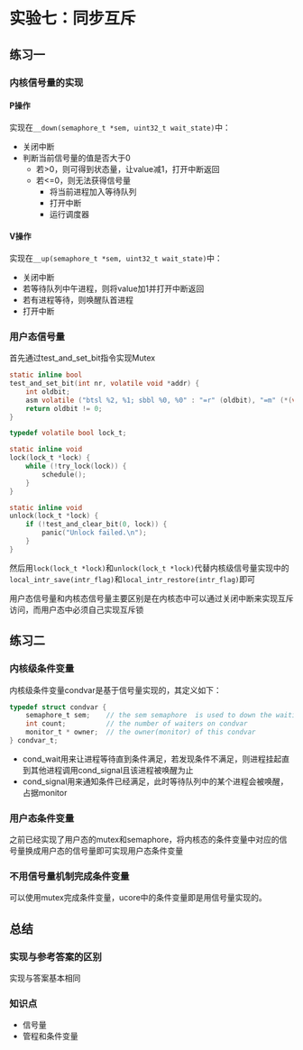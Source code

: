 # 实验七：同步互斥

## 练习一

### 内核信号量的实现

#### P操作

实现在`__down(semaphore_t *sem, uint32_t wait_state)`中：

* 关闭中断
* 判断当前信号量的值是否大于0
    * 若>0，则可得到状态量，让value减1，打开中断返回
    * 若<=0，则无法获得信号量
        * 将当前进程加入等待队列
        * 打开中断
        * 运行调度器

#### V操作

实现在`__up(semaphore_t *sem, uint32_t wait_state)`中：

* 关闭中断
* 若等待队列中午进程，则将value加1并打开中断返回
* 若有进程等待，则唤醒队首进程
* 打开中断

### 用户态信号量

首先通过test_and_set_bit指令实现Mutex

```c
static inline bool
test_and_set_bit(int nr, volatile void *addr) {
    int oldbit;
    asm volatile ("btsl %2, %1; sbbl %0, %0" : "=r" (oldbit), "=m" (*(volatile long *)addr) : "Ir" (nr) : "memory");
    return oldbit != 0;
}

typedef volatile bool lock_t;

static inline void
lock(lock_t *lock) {
    while (!try_lock(lock)) {
        schedule();
    }
}

static inline void
unlock(lock_t *lock) {
    if (!test_and_clear_bit(0, lock)) {
        panic("Unlock failed.\n");
    }
}
```

然后用`lock(lock_t *lock)`和`unlock(lock_t *lock)`代替内核级信号量实现中的`local_intr_save(intr_flag)`和`local_intr_restore(intr_flag)`即可

用户态信号量和内核态信号量主要区别是在内核态中可以通过关闭中断来实现互斥访问，而用户态中必须自己实现互斥锁

## 练习二

### 内核级条件变量

内核级条件变量condvar是基于信号量实现的，其定义如下：

```c
typedef struct condvar {
    semaphore_t sem;    // the sem semaphore  is used to down the waiting proc, and the signaling proc should up the waiting proc
    int count;          // the number of waiters on condvar
    monitor_t * owner;  // the owner(monitor) of this condvar
} condvar_t;
```

* cond_wait用来让进程等待直到条件满足，若发现条件不满足，则进程挂起直到其他进程调用cond_signal且该进程被唤醒为止
* cond_signal用来通知条件已经满足，此时等待队列中的某个进程会被唤醒，占据monitor

### 用户态条件变量

之前已经实现了用户态的mutex和semaphore，将内核态的条件变量中对应的信号量换成用户态的信号量即可实现用户态条件变量

### 不用信号量机制完成条件变量

可以使用mutex完成条件变量，ucore中的条件变量即是用信号量实现的。

## 总结

### 实现与参考答案的区别

实现与答案基本相同

### 知识点

* 信号量
* 管程和条件变量
